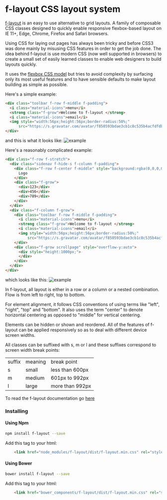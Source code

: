 # f-layout CSS layout system

[f-layout](https://jhlagado.github.io/f-layout) is an easy to use alternative to grid layouts. 
A family of composable CSS classes designed to quickly enable 
responsive flexbox-based layout on IE 11+, Edge, Chrome, Firefox 
and Safari browsers.

Using CSS for laying out pages has always been tricky and before CSS3 
was done mainly by misusing CSS features in order to get the job done.
The idea behind f-layout is use modern CSS (now well supported
in browsers) to create a small set of easily learned classes 
to enable web designers to build layouts quickly.

It uses the <a href="https://css-tricks.com/snippets/css/a-guide-to-flexbox/">flexbox CSS model</a>
but tries to avoid complexity by surfacing only its most useful features 
and to have sensible defaults to make layout building as simple as possible. 
      
Here's a simple example:
```html
<div class="toolbar f-row f-middle f-padding">
  <i class="material-icons">menu</i>
  <strong class="f-grow">Welcome to f-layout </strong>
  <i class="material-icons">email</i>
  <img style="width:56px;height:56px;border-radius:50%;"
      src="https://s.gravatar.com/avatar/f850593bdae3cb1c8c535b4acfdfdb98?s=80">
</div>
```
and this is what it looks like:
![example](https://jhlagado.github.io/f-layout/example0.png)

Here's a reasonably complicated example:
```html
<div class="f-row f-stretch">
  <div class="sidenav f-hide-s f-column f-padding">
    <div class="f-row f-center f-middle" style="background:rgba(0,0,0,0.1);height:80px;">
      Logo
    </div>
    <div class="f-grow">
      <div>123</div>
      <div>456</div>
      <div>789</div>
    </div>
  </div>
  <div class="f-column f-grow">
    <div class="toolbar f-row f-middle f-padding">
      <i class="material-icons">menu</i>
      <strong class="f-grow">Welcome to f-layout </strong>
      <i class="material-icons">email</i>
      <img style="width:56px;height:56px;border-radius:50%;"
          src="https://s.gravatar.com/avatar/f850593bdae3cb1c8c535b4acfdfdb98?s=80">
    </div>
    <div class="f-grow scrollpage" style="overflow-y:auto">
      <div style="height:1000px;">
      </div>
    </div>
  </div>
</div>
```
which looks like this:
![example](https://jhlagado.github.io/f-layout/example.png)

In f-layout, all layout is either in a row or a column or 
a nested combination. Flow is from left to right, top to bottom. 

For element alignment, it follows CSS conventions of using terms like "left", "right", "top" and "bottom".
It also uses the term "center" to denote horizontal centering as opposed 
to "middle" for vertical centering.

Elements can be hidden or shown and reordered. All of the features of
f-layout can be applied responsively so as to deal with different
device screen widths.

All classes can be suffixed with s, m or l and these suffixes
correspond to screen width break points:

<table>
  <tr><td>suffix</td><td>meaning</td><td>break point</td></tr>
  <tr><td>s</td><td>small</td><td>less than 600px</td></tr>
  <tr><td>m</td><td>medium</td><td>601px to 992px</td></tr>
  <tr><td>l</td><td>large</td><td>more than 992px</td></tr>
</table>

To read the f-layout documentation go [here](https://jhlagado.github.io/f-layout)

### Installing

#### Using Npm

```bash
npm install f-layout --save
```
Add this tag to your html:

```html
    <link href="node_modules/f-layout/dist/f-layout.min.css" rel="stylesheet">
```

#### Using Bower

```bash
bower install f-layout --save
```
Add this tag to your html:

```html
    <link href="bower_components/f-layout/dist/f-layout.min.css" rel="stylesheet">
```
